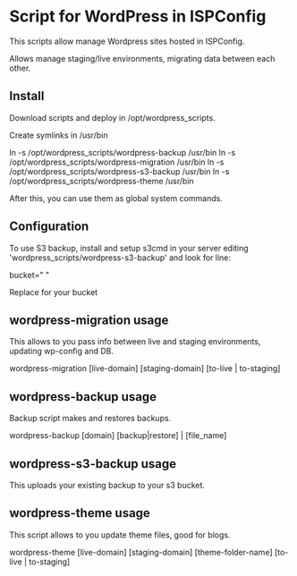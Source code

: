 # Script for WordPress in ISPConfig

This scripts allow manage Wordpress sites hosted in ISPConfig.

Allows manage staging/live environments, migrating data between each other.

## Install

Download scripts and deploy in /opt/wordpress_scripts.

Create symlinks in /usr/bin

ln -s /opt/wordpress_scripts/wordpress-backup /usr/bin
ln -s /opt/wordpress_scripts/wordpress-migration /usr/bin
ln -s /opt/wordpress_scripts/wordpress-s3-backup /usr/bin
ln -s /opt/wordpress_scripts/wordpress-theme /usr/bin

After this, you can use them as global system commands.

## Configuration

To use S3 backup, install and setup s3cmd in your server editing 'wordpress_scripts/wordpress-s3-backup' and look for line:

bucket=" "

Replace for your bucket

## wordpress-migration usage

This allows to you pass info between live and staging environments, updating wp-config and DB.

wordpress-migration [live-domain] [staging-domain] [to-live | to-staging]

## wordpress-backup usage

Backup script makes and restores backups.

wordpress-backup [domain] [backup|restore] | [file_name]

## wordpress-s3-backup usage

This uploads your existing backup to your s3 bucket.

## wordpress-theme usage

This script allows to you update theme files, good for blogs.

wordpress-theme [live-domain] [staging-domain] [theme-folder-name] [to-live | to-staging]
